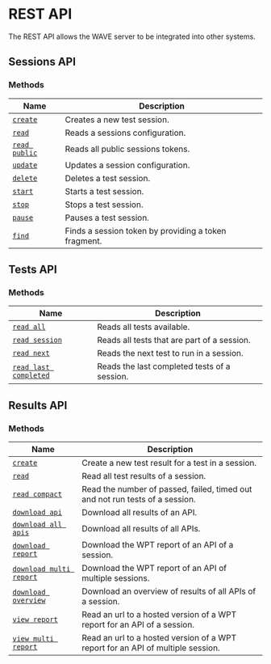 # REST API

The REST API allows the WAVE server to be integrated into other systems.

## Sessions API <a name="sessions-api"></a>

### Methods

| Name                                           | Description                                          |
| ---------------------------------------------- | ---------------------------------------------------- |
| [`create`](./sessions-api/create.md)           | Creates a new test session.                          |
| [`read`](./sessions-api/read.md)               | Reads a sessions configuration.                      |
| [`read public`](./sessions-api/read-public.md) | Reads all public sessions tokens.                    |
| [`update`](./sessions-api/update.md)           | Updates a session configuration.                     |
| [`delete`](./sessions-api/delete.md)           | Deletes a test session.                              |
| [`start`](./sessions-api/control.md#start)     | Starts a test session.                               |
| [`stop`](./sessions-api/control.md#stop)       | Stops a test session.                                |
| [`pause`](./sessions-api/control.md#pause)     | Pauses a test session.                               |
| [`find`](./sessions-api/find.md)               | Finds a session token by providing a token fragment. |

## Tests API <a name="tests-api"></a>

### Methods

| Name                                                        | Description                                  |
| ----------------------------------------------------------- | -------------------------------------------- |
| [`read all`](./tests-api/read-all.md)                       | Reads all tests available.                   |
| [`read session`](./tests-api/read-session.md)               | Reads all tests that are part of a session.  |
| [`read next`](./tests-api/read-next.md)                     | Reads the next test to run in a session.     |
| [`read last completed`](./tests-api/read-last-completed.md) | Reads the last completed tests of a session. |

## Results API <a name="results-api"></a>

### Methods

| Name                                               | Description                                                                     |
| -------------------------------------------------- | ------------------------------------------------------------------------------- |
| [`create`](./results-api/create.md)                | Create a new test result for a test in a session.                               |
| [`read`](./results-api/read.md)                    | Read all test results of a session.                                             |
| [`read compact`](./results-api/read-compact.md)    | Read the number of passed, failed, timed out and not run tests of a session.    |
| [`download api`](./results-api/create.md)          | Download all results of an API.                                                 |
| [`download all apis`](./results-api/create.md)     | Download all results of all APIs.                                               |
| [`download report`](./results-api/create.md)       | Download the WPT report of an API of a session.                                 |
| [`download multi report`](./results-api/create.md) | Download the WPT report of an API of multiple sessions.                         |
| [`download overview`](./results-api/create.md)     | Download an overview of results of all APIs of a session.                       |
| [`view report`](./results-api/create.md)           | Read an url to a hosted version of a WPT report for an API of a session.        |
| [`view multi report`](./results-api/create.md)     | Read an url to a hosted version of a WPT report for an API of multiple session. |
